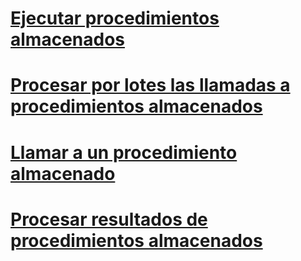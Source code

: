 # [Ejecutar procedimientos almacenados](running-stored-procedures.md)
# [Procesar por lotes las llamadas a procedimientos almacenados](batching-stored-procedure-calls.md)
# [Llamar a un procedimiento almacenado](calling-a-stored-procedure.md)
# [Procesar resultados de procedimientos almacenados](processing-stored-procedure-results.md)

